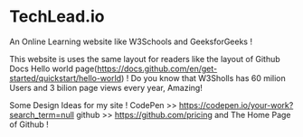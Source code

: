 # TechLead.io
An Online Learning website like W3Schools and GeeksforGeeks !

This website is uses the same layout for readers like the layout of Github Docs Hello world page(https://docs.github.com/en/get-started/quickstart/hello-world) !
Do you know that W3Sholls has 60 milion Users and 3 bilion page views every year, Amazing!

Some Design Ideas for my site !
CodePen >> https://codepen.io/your-work?search_term=null
github >>  https://github.com/pricing and The Home Page of Github !

